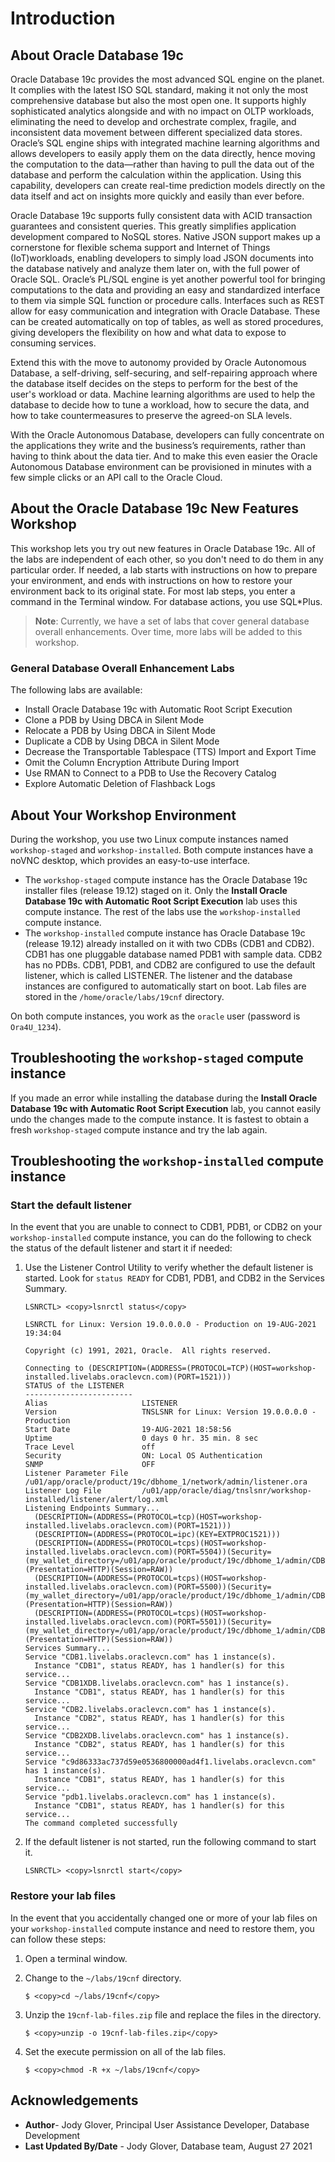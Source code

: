 # Introduction

## About Oracle Database 19c

Oracle Database 19c provides the most advanced SQL engine on the planet. It complies with the latest ISO SQL standard, making it not only the most comprehensive database but also the most open one. It supports highly sophisticated analytics alongside and with no impact on OLTP workloads, eliminating the need to develop and orchestrate complex, fragile, and inconsistent data movement between different specialized data stores. Oracle’s SQL engine ships with integrated machine learning algorithms and allows developers to easily apply them on the data directly, hence moving the computation to the data—rather than having to pull the data out of the database and perform the calculation within the application. Using this capability, developers can create real-time prediction models directly on the data itself and act on insights more quickly and easily than ever before.

[](youtube:LcsPSJrZDrI)

Oracle Database 19c supports fully consistent data with ACID transaction guarantees and consistent queries. This greatly simplifies application development compared to NoSQL stores. Native JSON support makes up a cornerstone for flexible schema support and Internet of Things (IoT)workloads, enabling developers to simply load JSON documents into the database natively and analyze them later on, with the full power of Oracle SQL. Oracle’s PL/SQL engine is yet another powerful tool for bringing computations to the data and providing an easy and standardized interface to them via simple SQL function or procedure calls. Interfaces such as REST allow for easy communication and integration with Oracle Database. These can be created automatically on top of tables, as well as stored procedures, giving developers the flexibility on how and what data to expose to consuming services.

Extend this with the move to autonomy provided by Oracle Autonomous Database, a self-driving, self-securing, and self-repairing approach where the database itself decides on the steps to perform for the best of the user's workload or data. Machine learning algorithms are used to help the database to decide how to tune a workload, how to secure the data, and how to take countermeasures to preserve the agreed-on SLA levels.

With the Oracle Autonomous Database, developers can fully concentrate on the applications they write and the business’s requirements, rather than having to think about the data tier. And to make this even easier the Oracle Autonomous Database environment can be provisioned in minutes with a few simple clicks or an API call to the Oracle Cloud.

## About the Oracle Database 19c New Features Workshop

This workshop lets you try out new features in Oracle Database 19c. All of the labs are independent of each other, so you don't need to do them in any particular order. If needed, a lab starts with instructions on how to prepare your environment, and ends with instructions on how to restore your environment back to its original state. For most lab steps, you enter a command in the Terminal window. For database actions, you use SQL*Plus.

> **Note**: Currently, we have a set of labs that cover general database overall enhancements. Over time, more labs will be added to this workshop.

### General Database Overall Enhancement Labs

The following labs are available:

- Install Oracle Database 19c with Automatic Root Script Execution
- Clone a PDB by Using DBCA in Silent Mode
- Relocate a PDB by Using DBCA in Silent Mode
- Duplicate a CDB by Using DBCA in Silent Mode
- Decrease the Transportable Tablespace (TTS) Import and Export Time
- Omit the Column Encryption Attribute During Import
- Use RMAN to Connect to a PDB to Use the Recovery Catalog
- Explore Automatic Deletion of Flashback Logs

## About Your Workshop Environment

During the workshop, you use two Linux compute instances named `workshop-staged` and `workshop-installed`. Both compute instances have a noVNC desktop, which provides an easy-to-use interface.

- The `workshop-staged` compute instance has the Oracle Database 19c installer files (release 19.12) staged on it. Only the **Install Oracle Database 19c with Automatic Root Script Execution** lab uses this compute instance. The rest of the labs use the `workshop-installed` compute instance.
- The `workshop-installed` compute instance has Oracle Database 19c (release 19.12) already installed on it with two CDBs (CDB1 and CDB2). CDB1 has one pluggable database named PDB1 with sample data. CDB2 has no PDBs. CDB1, PDB1, and CDB2 are configured to use the default listener, which is called LISTENER. The listener and the database instances are configured to automatically start on boot. Lab files are stored in the `/home/oracle/labs/19cnf` directory.

On both compute instances, you work as the `oracle` user (password is `Ora4U_1234`).

## Troubleshooting the `workshop-staged` compute instance

If you made an error while installing the database during the **Install Oracle Database 19c with Automatic Root Script Execution** lab, you cannot easily undo the changes made to the compute instance. It is fastest to obtain a fresh `workshop-staged` compute instance and try the lab again.

## Troubleshooting the `workshop-installed` compute instance

### Start the default listener

In the event that you are unable to connect to CDB1, PDB1, or CDB2 on your `workshop-installed` compute instance, you can do the following to check the status of the default listener and start it if needed:

1. Use the Listener Control Utility to verify whether the default listener is started. Look for `status READY` for CDB1, PDB1, and CDB2 in the Services Summary.

    ```
    LSNRCTL> <copy>lsnrctl status</copy>

    LSNRCTL for Linux: Version 19.0.0.0.0 - Production on 19-AUG-2021 19:34:04

    Copyright (c) 1991, 2021, Oracle.  All rights reserved.

    Connecting to (DESCRIPTION=(ADDRESS=(PROTOCOL=TCP)(HOST=workshop-installed.livelabs.oraclevcn.com)(PORT=1521)))
    STATUS of the LISTENER
    ------------------------
    Alias                     LISTENER
    Version                   TNSLSNR for Linux: Version 19.0.0.0.0 - Production
    Start Date                19-AUG-2021 18:58:56
    Uptime                    0 days 0 hr. 35 min. 8 sec
    Trace Level               off
    Security                  ON: Local OS Authentication
    SNMP                      OFF
    Listener Parameter File   /u01/app/oracle/product/19c/dbhome_1/network/admin/listener.ora
    Listener Log File         /u01/app/oracle/diag/tnslsnr/workshop-installed/listener/alert/log.xml
    Listening Endpoints Summary...
      (DESCRIPTION=(ADDRESS=(PROTOCOL=tcp)(HOST=workshop-installed.livelabs.oraclevcn.com)(PORT=1521)))
      (DESCRIPTION=(ADDRESS=(PROTOCOL=ipc)(KEY=EXTPROC1521)))
      (DESCRIPTION=(ADDRESS=(PROTOCOL=tcps)(HOST=workshop-installed.livelabs.oraclevcn.com)(PORT=5504))(Security=(my_wallet_directory=/u01/app/oracle/product/19c/dbhome_1/admin/CDB1/xdb_wallet))(Presentation=HTTP)(Session=RAW))
      (DESCRIPTION=(ADDRESS=(PROTOCOL=tcps)(HOST=workshop-installed.livelabs.oraclevcn.com)(PORT=5500))(Security=(my_wallet_directory=/u01/app/oracle/product/19c/dbhome_1/admin/CDB1/xdb_wallet))(Presentation=HTTP)(Session=RAW))
      (DESCRIPTION=(ADDRESS=(PROTOCOL=tcps)(HOST=workshop-installed.livelabs.oraclevcn.com)(PORT=5501))(Security=(my_wallet_directory=/u01/app/oracle/product/19c/dbhome_1/admin/CDB2/xdb_wallet))(Presentation=HTTP)(Session=RAW))
    Services Summary...
    Service "CDB1.livelabs.oraclevcn.com" has 1 instance(s).
      Instance "CDB1", status READY, has 1 handler(s) for this service...
    Service "CDB1XDB.livelabs.oraclevcn.com" has 1 instance(s).
      Instance "CDB1", status READY, has 1 handler(s) for this service...
    Service "CDB2.livelabs.oraclevcn.com" has 1 instance(s).
      Instance "CDB2", status READY, has 1 handler(s) for this service...
    Service "CDB2XDB.livelabs.oraclevcn.com" has 1 instance(s).
      Instance "CDB2", status READY, has 1 handler(s) for this service...
    Service "c9d86333ac737d59e0536800000ad4f1.livelabs.oraclevcn.com" has 1 instance(s).
      Instance "CDB1", status READY, has 1 handler(s) for this service...
    Service "pdb1.livelabs.oraclevcn.com" has 1 instance(s).
      Instance "CDB1", status READY, has 1 handler(s) for this service...
    The command completed successfully
    ```

2. If the default listener is not started, run the following command to start it.

    ```
    LSNRCTL> <copy>lsnrctl start</copy>
    ```

### Restore your lab files

In the event that you accidentally changed one or more of your lab files on your `workshop-installed` compute instance and need to restore them, you can follow these steps:

1. Open a terminal window.

2. Change to the `~/labs/19cnf` directory.

    ```
    $ <copy>cd ~/labs/19cnf</copy>
    ```

3. Unzip the `19cnf-lab-files.zip` file and replace the files in the directory.

    ```
    $ <copy>unzip -o 19cnf-lab-files.zip</copy>
    ```

4. Set the execute permission on all of the lab files.

    ```
    $ <copy>chmod -R +x ~/labs/19cnf</copy>
    ```


## Acknowledgements

- **Author**- Jody Glover, Principal User Assistance Developer, Database Development
- **Last Updated By/Date** - Jody Glover, Database team, August 27 2021
